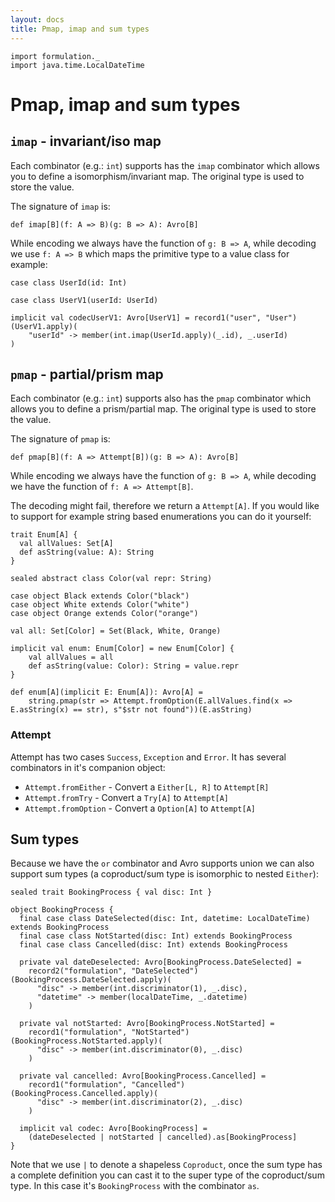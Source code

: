 ```yaml
---
layout: docs
title: Pmap, imap and sum types
---
```


```tut:invisible
import formulation._
import java.time.LocalDateTime
```

# Pmap, imap and sum types

## `imap` - invariant/iso map

Each combinator (e.g.: `int`) supports has the `imap` combinator which allows you to define a isomorphism/invariant map. The original type is used to store the value.

The signature of `imap` is:

```
def imap[B](f: A => B)(g: B => A): Avro[B]
```

While encoding we always have the function of `g: B => A`, while decoding we use `f: A => B` which maps the primitive type to a value class for example:

```tut:silent
case class UserId(id: Int)

case class UserV1(userId: UserId)

implicit val codecUserV1: Avro[UserV1] = record1("user", "User")(UserV1.apply)(
    "userId" -> member(int.imap(UserId.apply)(_.id), _.userId)
)
```

## `pmap` - partial/prism map

Each combinator (e.g.: `int`) supports also has the `pmap` combinator which allows you to define a prism/partial map. The original type is used to store the value.

The signature of `pmap` is:

```
def pmap[B](f: A => Attempt[B])(g: B => A): Avro[B]
```

While encoding we always have the function of `g: B => A`, while decoding we have the function of `f: A => Attempt[B]`.

The decoding might fail, therefore we return a `Attempt[A]`. If you would like to support for example string based enumerations you can do it yourself:

```tut:silent
trait Enum[A] {
  val allValues: Set[A]
  def asString(value: A): String
}

sealed abstract class Color(val repr: String)

case object Black extends Color("black")
case object White extends Color("white")
case object Orange extends Color("orange")

val all: Set[Color] = Set(Black, White, Orange)

implicit val enum: Enum[Color] = new Enum[Color] {
    val allValues = all
    def asString(value: Color): String = value.repr
}

def enum[A](implicit E: Enum[A]): Avro[A] =
    string.pmap(str => Attempt.fromOption(E.allValues.find(x => E.asString(x) == str), s"$str not found"))(E.asString)

```

### Attempt

Attempt has two cases `Success`, `Exception` and `Error`. It has several combinators in it's companion object:

- `Attempt.fromEither` - Convert a `Either[L, R]` to `Attempt[R]`
- `Attempt.fromTry` - Convert a `Try[A]` to `Attempt[A]`
- `Attempt.fromOption` - Convert a `Option[A]` to `Attempt[A]`

## Sum types

Because we have the `or` combinator and Avro supports union we can also support sum types (a coproduct/sum type is isomorphic to nested `Either`):

```tut:silent
sealed trait BookingProcess { val disc: Int }

object BookingProcess {
  final case class DateSelected(disc: Int, datetime: LocalDateTime) extends BookingProcess
  final case class NotStarted(disc: Int) extends BookingProcess
  final case class Cancelled(disc: Int) extends BookingProcess

  private val dateDeselected: Avro[BookingProcess.DateSelected] =
    record2("formulation", "DateSelected")(BookingProcess.DateSelected.apply)(
      "disc" -> member(int.discriminator(1), _.disc),
      "datetime" -> member(localDateTime, _.datetime)
    )

  private val notStarted: Avro[BookingProcess.NotStarted] =
    record1("formulation", "NotStarted")(BookingProcess.NotStarted.apply)(
      "disc" -> member(int.discriminator(0), _.disc)
    )

  private val cancelled: Avro[BookingProcess.Cancelled] =
    record1("formulation", "Cancelled")(BookingProcess.Cancelled.apply)(
      "disc" -> member(int.discriminator(2), _.disc)
    )

  implicit val codec: Avro[BookingProcess] =
    (dateDeselected | notStarted | cancelled).as[BookingProcess]
}
```


Note that we use `|` to denote a shapeless `Coproduct`, once the sum type has a complete definition you can cast it to the super type of the coproduct/sum type. In this case it's `BookingProcess` with the combinator `as`.
